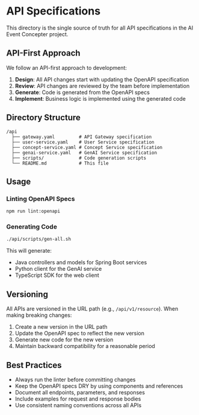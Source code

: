 # API Specifications

This directory is the single source of truth for all API specifications in the AI Event Concepter project.

## API-First Approach

We follow an API-first approach to development:

1. **Design**: All API changes start with updating the OpenAPI specification
2. **Review**: API changes are reviewed by the team before implementation
3. **Generate**: Code is generated from the OpenAPI specs
4. **Implement**: Business logic is implemented using the generated code

## Directory Structure

```
/api
  ├── gateway.yaml         # API Gateway specification
  ├── user-service.yaml    # User Service specification
  ├── concept-service.yaml # Concept Service specification
  ├── genai-service.yaml   # GenAI Service specification
  ├── scripts/             # Code generation scripts
  └── README.md            # This file
```

## Usage

### Linting OpenAPI Specs

```bash
npm run lint:openapi
```

### Generating Code

```bash
./api/scripts/gen-all.sh
```

This will generate:
- Java controllers and models for Spring Boot services
- Python client for the GenAI service
- TypeScript SDK for the web client

## Versioning

All APIs are versioned in the URL path (e.g., `/api/v1/resource`). When making breaking changes:

1. Create a new version in the URL path
2. Update the OpenAPI spec to reflect the new version
3. Generate new code for the new version
4. Maintain backward compatibility for a reasonable period

## Best Practices

- Always run the linter before committing changes
- Keep the OpenAPI specs DRY by using components and references
- Document all endpoints, parameters, and responses
- Include examples for request and response bodies
- Use consistent naming conventions across all APIs

